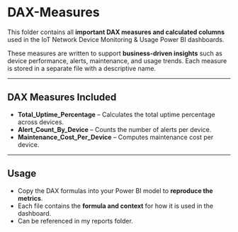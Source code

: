 # DAX-Measures

This folder contains all **important DAX measures and calculated columns** used in the IoT Network Device Monitoring & Usage Power BI dashboards.  

These measures are written to support **business-driven insights** such as device performance, alerts, maintenance, and usage trends. Each measure is stored in a separate file with a descriptive name.

---

## DAX Measures Included

- **Total_Uptime_Percentage** – Calculates the total uptime percentage across devices.  
- **Alert_Count_By_Device** – Counts the number of alerts per device.  
- **Maintenance_Cost_Per_Device** – Computes maintenance cost per device.  

---

## Usage

- Copy the DAX formulas into your Power BI model to **reproduce the metrics**.  
- Each file contains the **formula and context** for how it is used in the dashboard.  
- Can be referenced in my reports folder.
